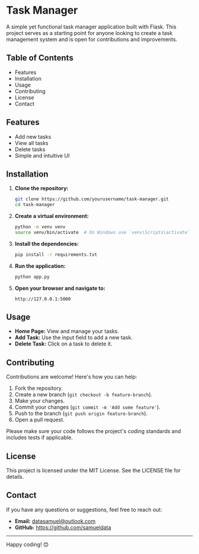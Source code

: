 # Task Manager

A simple yet functional task manager application built with Flask. This project serves as a starting point for anyone looking to create a task management system and is open for contributions and improvements.

## Table of Contents

- Features
- Installation
- Usage
- Contributing
- License
- Contact

## Features

- Add new tasks
- View all tasks
- Delete tasks
- Simple and intuitive UI

## Installation

1. **Clone the repository:**

    ```bash
    git clone https://github.com/yourusername/task-manager.git
    cd task-manager
    ```

2. **Create a virtual environment:**

    ```bash
    python -m venv venv
    source venv/bin/activate  # On Windows use `venv\Scripts\activate`
    ```

3. **Install the dependencies:**

    ```bash
    pip install -r requirements.txt
    ```

4. **Run the application:**

    ```bash
    python app.py
    ```

5. **Open your browser and navigate to:**

    ```
    http://127.0.0.1:5000
    ```

## Usage

- **Home Page:** View and manage your tasks.
- **Add Task:** Use the input field to add a new task.
- **Delete Task:** Click on a task to delete it.

## Contributing

Contributions are welcome! Here's how you can help:

1. Fork the repository.
2. Create a new branch (`git checkout -b feature-branch`).
3. Make your changes.
4. Commit your changes (`git commit -m 'Add some feature'`).
5. Push to the branch (`git push origin feature-branch`).
6. Open a pull request.

Please make sure your code follows the project's coding standards and includes tests if applicable.

## License

This project is licensed under the MIT License. See the LICENSE file for details.

## Contact

If you have any questions or suggestions, feel free to reach out:

- **Email:** datasamuel@outlook.com
- **GitHub:** https://github.com/samueldata

---

Happy coding! 😊
